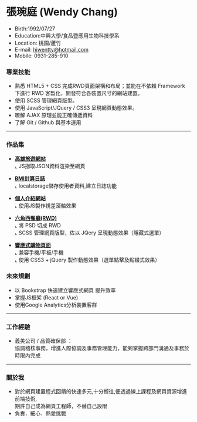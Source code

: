 # 張琬庭 (Wendy Chang)
- Birth:1992/07/27
- Education:中興大學/食品暨應用生物科技學系
- Location: 桃園/蘆竹
- E-mail: hiwentty@hotmail.com
- Mobile: 0931-285-910

### 專業技能
- 熟悉 HTML5 + CSS 完成RWD頁面架構和布局；並能在不依賴 Framework 下進行 RWD 客製化，開發符合各裝置尺寸的網站建置。
- 使用 SCSS 管理網頁版型。 
- 使用 JavaScript/JQuery / CSS3 呈現網頁動態效果。
- 暸解 AJAX 原理並能正確傳遞資料
- 了解 Git / Github 與基本運用

<hr>

### 作品集 

- <a href="https://hiwentty.github.io/Kaohsiung%20Traval%20information/project.html" target="_blank"><B>高雄旅遊網站</B></a> <BR>
  ⌞ JS撈取JSON資料渲染至網頁
  
- <a href="https://hiwentty.github.io/BMI%20counter/BMI_counter.html" target="_blank"><B>BMI計算日誌</B></a> <BR>
  ⌞ localstorage儲存使用者資料,建立日誌功能

- <a href="https://hiwentty.github.io/" target="_blank"><B>個人介紹網站</B></a> <BR>
  ⌞ 使用JS製作視差滾軸效果

- <a href="https://hiwentty.github.io/hexburger/index.html" target="_blank"><B>六角西餐廳(RWD)</B></a> <BR>
  ⌞ 將 PSD 切成 RWD <BR>
  ⌞ SCSS 管理網頁版型，佐以 JQery 呈現動態效果（隱藏式選單）<BR>

- <a href="https://hiwentty.github.io/hexburger/shopcar.html" target="_blank"><B>響應式購物頁面</B></a> <BR>
  ⌞ 兼容手機/平板/手機<BR>
  ⌞ 使用 CSS3 + jQuery 製作動態效果（選單點擊及點綴式效果）<BR>
  

### 未來規劃
- 以 Bookstrap 快速建立響應式網頁 提升效率
- 掌握JS框架 (React or Vue)
- 使用Google Analytics分析裝置客群
<hr>


### 工作經驗 
-  義美公司 / 品質確保部 ： <br>
    <span>協調稽核事務，增進人際協調及事務管理能力，能夠掌握跨部門溝通及事務於時限內完成</span><BR>
<hr>

### 關於我
- 對於網頁建置程式回饋的快速多元,十分嚮往,便透過線上課程及網頁資源增進前端技術,<BR>
  期許自己成為網頁工程師，不替自己設限<BR>
- 負責．細心．熱愛挑戰<BR>



